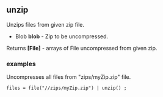 ## unzip

Unzips files from given zip file.

 * Blob __blob__ - Zip to be uncompressed.

Returns __[File]__ - arrays of File uncompressed from given zip.

### examples
Uncompresses all files from "zips/myZip.zip" file.

```
files = file("//zips/myZip.zip") | unzip() ;
```

